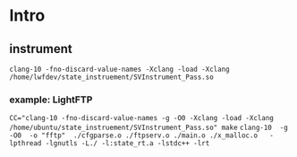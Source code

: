 # Intro
## instrument
`clang-10 -fno-discard-value-names -Xclang -load -Xclang /home/lwfdev/state_instruement/SVInstrument_Pass.so`

### example: LightFTP
`CC="clang-10 -fno-discard-value-names -g -O0 -Xclang -load -Xclang /home/ubuntu/state_instruement/SVInstrument_Pass.so" make`
`clang-10  -g -O0  -o "fftp"  ./cfgparse.o ./ftpserv.o ./main.o ./x_malloc.o   -lpthread -lgnutls -L./ -l:state_rt.a -lstdc++ -lrt`
